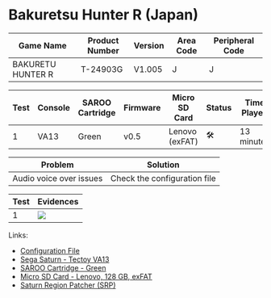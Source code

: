 # Bakuretsu Hunter R (Japan)

| Game Name         | Product Number | Version | Area Code | Peripheral Code |
| ----------------- | -------------- | ------- | --------- | --------------- |
| BAKURETU HUNTER R | T-24903G       | V1.005  | J         | J               |

| Test | Console | SAROO Cartridge | Firmware | Micro SD Card  | Status              | Time Played |
| ---- | ------- | --------------- | -------- | -------------- | ------------------- | ----------- |
| 1    | VA13    | Green           | v0.5     | Lenovo (exFAT) | :hammer_and_wrench: | 13 minutes  |

| Problem                 | Solution                     |
| ----------------------- | ---------------------------- |
| Audio voice over issues | Check the configuration file |

| Test | Evidences                                                                                        |
| ---- | ------------------------------------------------------------------------------------------------ |
| 1    | [![](https://img.youtube.com/vi/z3V3kQbm9c0/0.jpg)](https://www.youtube.com/watch?v=z3V3kQbm9c0) |

Links:

- [Configuration File](https://github.com/williamdsw/saroo-configuration-list/blob/master/Regions/Retails/Japan/T-24903G/README.md)
- [Sega Saturn - Tectoy VA13](../../../Info/Consoles/VA13/README.md)
- [SAROO Cartridge - Green](../../../Info/Cartridges/RetroGameParadiseStore/1.32F/README.md)
- [Micro SD Card - Lenovo, 128 GB, exFAT](../../../../Info/SdCards/Lenovo/128GB/exfat/README.md)
- [Saturn Region Patcher (SRP)](https://segaxtreme.net/resources/saturn-region-patcher.81/download)
